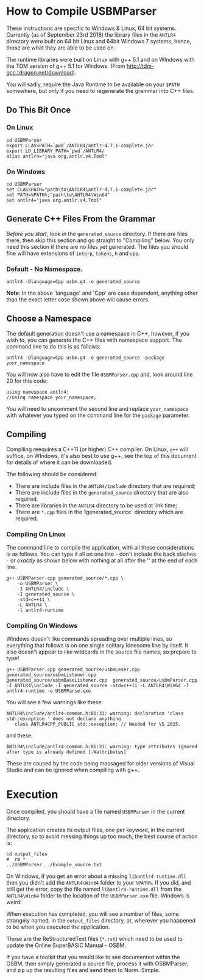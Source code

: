 # How to Compile USBMParser

These instructions are specific to Windows & Linux, 64 bit systems. Currently (as of September 23rd 2018) the library files in the ``ANTLR4`` directory were built on 64 bit Linux and 64bit Windows 7 systems, hence, those are what they are able to be used on.

The runtime libraries were built on Linux with g++ 5.1 and on WIndows with the TDM version of g++ 5.1 for Windows. (From http://tdm-gcc.tdragon.net/download).

You will sadly, require the Java Runtime to be available on your ``$PATH`` somewhere, but _only_ if you need to regenerate the grammar into C++ files.



## Do This Bit Once 

### On Linux

````
cd USBMParser
export CLASSPATH=`pwd`/ANTLR4/antlr-4.7.1-complete.jar
export LD_LIBRARY_PATH=`pwd`/ANTLR4/
alias antlr4="java org.antlr.v4.Tool"
````

### On Windows

````
cd USBMParser
set CLASSPATH="path\to\ANTLR4\antlr-4.7.1-complete.jar"
set PATH=%PATH%;"path\to\ANTLR4\Win64"
set antlr4="java org.antlr.v4.Tool"
````


## Generate C++ Files From the Grammar

_Before you start_, look in the ``generated_source`` directory. If there _are_ files there, then skip this section and go straight to "Compiling" below. You only need this section if there are no files yet generated. The files you should fine will have extensions of `interp`, `tokens`, `h` and `cpp`.

### Default - No Namespace.

````
antlr4 -Dlanguage=Cpp usbm.g4 -o generated_source
````

**Note**: In the above 'language' and 'Cpp' are case dependent, anything other than the exact letter case shown above will cause errors.


## Choose a Namespace

The default generation doesn't use a namespace in C++, however, if you wish to, you can generate the C++ files with namespace support. The command line to do this is as follows:

````
antlr4 -Dlanguage=Cpp usbm.g4 -o generated_source -package your_namespace
````

You will now also have to edit the file ``USBMParser.cpp`` and, look around line 20 for this code:

````
using namespace antlr4;
//using namespace your_namespace;
````

You will need to uncomment the second line and replace `your_namespace` with whatever you typed on the command line for the `package` parameter.



## Compiling

Compiling reequires a C++11 (or higher) C++ compiler. On Linux, `g++` will suffice, on WIndows, it's also best to use g++, see the top of this document for details of where it can be downloaded. 

The following should be considered:

* There are include files in the `ANTLR4/include` directory that are required;
* There are include files in the `generated_source` directory that are also required.
* There are libraries in the `ANTLR4` directory to be used at link time;
* There are `*.cpp` files in the 1generated_source` directory which are required.

### Compiling On Linux

The command line to compile the application, with all these considerations is as follows. You can type it all on one line - don't include the back slashes - or _exactly_ as shown below with nothing at all after the '\' at the end of each line.

````
g++ USBMParser.cpp generated_source/*.cpp \
    -o USBMParser \
    -I ANTLR4/include \
    -I generated_source \
    -std=c++11 \
    -L ANTLR4 \
    -l antlr4-runtime
````

### Compiling On Windows

Windows doesn't like commands spreading over multiple lines, so everything that follows is on one single solitary lonesome line by itself. It also doesn't appear to like wildcards in the source file names, so prepare to type!

````
g++ USBMParser.cpp generated_source/usbmLexer.cpp generated_source/usbmListener.cpp generated_source/usbmBaseListener.cpp  generated_source/usbmParser.cpp -I ANTLR4\include -I generated_source -std=c++11 -L ANTLR4\Win64 -l antlr4-runtime -o USBMParse.exe
````

You will see a few warnings like these:

````
ANTLR4\include/antlr4-common.h:81:31: warning: declaration 'class std::exception ' does not declare anything
   class ANTLR4CPP_PUBLIC std::exception; // Needed for VS 2015.
````

and these:

````
ANTLR4\include/antlr4-common.h:81:31: warning: type attributes ignored after type is already defined [-Wattributes]
````

These are caused by the code being massaged for older versions of Visual Studio and can be ignored when compiling with g++.


# Execution

Once compiled, you should have a file named `USBMParser` in the current directory.

The application creates its output files, one per keyword, in the current directory, so to avoid messing things up too much, the best course of action is:

````
cd output_files
#  rm *
../USBMParser ../Example_source.txt
````

On Windows, if you get an error about a missing `libantlr4-runtime.dll` then you didn't add the `ANTLR4\Win64` folder to your `%PATH%`. If you did, and still get the error, copy the file named `libantlr4-runtime.dll` from the `ANTLR4\Win64` folder to the location of the `USBMParser.exe` file. Windows is weird!

When execution has completed, you will see a number of files, some strangely named, in the `output_files` directory, or, wherever you happened to be when you executed the application.

Those are the ReStructuredText files (`*.rst`) which need to be used to update the Online SuperBASIC Manual - OSBM.

If you have a toolkit that you would like to see documented within the OSBM, then simply generated a source file, process it with OSBMParser, and zip up the resulting files and send them to Norm. Simple.



